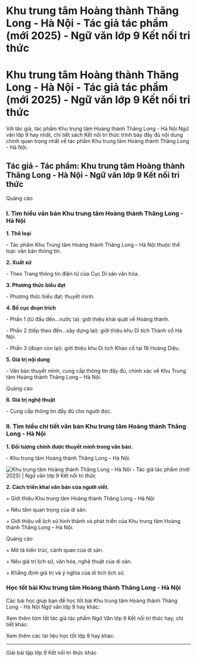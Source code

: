 # Khu trung tâm Hoàng thành Thăng Long - Hà Nội - Tác giả tác phẩm (mới 2025) - Ngữ văn lớp 9 Kết nối tri thức

# Khu trung tâm Hoàng thành Thăng Long - Hà Nội - Tác giả tác phẩm (mới 2025) - Ngữ văn lớp 9 Kết nối tri thức

Với tác giả, tác phẩm Khu trung tâm Hoàng thành Thăng Long - Hà Nội Ngữ văn lớp 9 hay nhất, chi tiết sách Kết nối tri thức trình bày đầy đủ nội dung chính quan trọng nhất về tác phẩm Khu trung tâm Hoàng thành Thăng Long - Hà Nội.

## Tác giả - Tác phẩm: Khu trung tâm Hoàng thành Thăng Long - Hà Nội - Ngữ văn lớp 9 Kết nối tri thức

Quảng cáo

### **I. Tìm hiểu văn bản Khu trung tâm Hoàng thành Thăng Long - Hà Nội**

**1\. Thể loại**

\- Tác phẩm Khu Trung tâm Hoàng thành Thăng Long – Hà Nội thuộc thể loại: văn bản thông tin.

**2\. Xuất xứ**

\- Theo Trang thông tin điện tử của Cục Di sản văn hóa.

**3\. Phương thức biểu đạt**

\- Phương thức biểu đạt: thuyết minh.

**4\. Bố cục đoạn trích**

\- Phần 1 (từ đầu đến...nước ta): giới thiệu khái quát về Hoàng thành.

\- Phần 2 (tiếp theo đến...xây dựng lại): giới thiệu khu Di tích Thành cổ Hà Nội.

\- Phần 3 (đoạn còn lại): giới thiệu khu Di tích Khảo cổ tại 18 Hoàng Diệu.

**5\. Giá trị nội dung**

\- Văn bản thuyết minh, cung cấp thông tin đầy đủ, chính xác về Khu Trung tâm Hoàng thành Thăng Long – Hà Nội.

Quảng cáo

**6\. Giá trị nghệ thuật**

\- Cung cấp thông tin đầy đủ cho người đọc.

### **II. Tìm hiểu chi tiết văn bản Khu trung tâm Hoàng thành Thăng Long - Hà Nội**

**1\. Đối tượng chính được thuyết minh trong văn bản.**

\- Khu trung tâm Hoàng thành Thăng Long – Hà Nội.

![Khu trung tâm Hoàng thành Thăng Long - Hà Nội - Tác giả tác phẩm \(mới 2025\) | Ngữ văn lớp 9 Kết nối tri thức](https://vietjack.com/soan-van-lop-9-kn/images/tac-gia-tac-pham-hu-trung-tam-hoang-thanh-thang-long-ha-noi-236099.PNG)

**2\. Cách triển khai văn bản của người viết.**

\+ Giới thiệu Khu trung tâm Hoàng thành Thăng Long – Hà Nội

\+ Nêu tầm quan trọng của di sản.

\+ Giới thiệu về lịch sử hình thành và phát triển của Khu trung tâm Hoàng thành Thăng Long – Hà Nội.

Quảng cáo

\+ Mô tả kiến trúc, cảnh quan của di sản.

\+ Nêu giá trị lịch sử, văn hóa, nghệ thuật của di sản.

\+ Khẳng định giá trị và ý nghĩa của di tích lịch sử.

### **Học tốt bài Khu trung tâm Hoàng thành Thăng Long - Hà Nội**

Các bài học giúp bạn để học tốt bài Khu trung tâm Hoàng thành Thăng Long - Hà Nội Ngữ văn lớp 9 hay khác:

Xem thêm tóm tắt tác giả tác phẩm Ngữ Văn lớp 9 Kết nối tri thức hay, chi tiết khác:

Xem thêm các tài liệu học tốt lớp 9 hay khác:

* * *

Giải bài tập lớp 9 Kết nối tri thức khác
